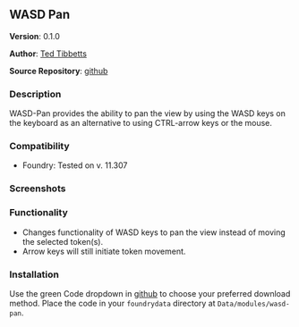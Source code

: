 ## WASD Pan

**Version**: 0.1.0

**Author**: [Ted Tibbetts][tt]

**Source Repository**: [github][gh]

### Description
WASD-Pan provides the ability to pan the view by using the WASD keys on the keyboard
as an alternative to using CTRL-arrow keys or the mouse.

### Compatibility
* Foundry: Tested on v. 11.307

### Screenshots


### Functionality
- Changes functionality of WASD keys to pan the view instead of moving the selected token(s).
- Arrow keys will still initiate token movement.

### Installation

Use the green Code dropdown in [github][gh] to choose your preferred download method.
Place the code in your `foundrydata` directory at `Data/modules/wasd-pan`.

[tt]: https://github.com/intuited
[gh]: https://github.com/intuited/fvtt-wasd-pan
